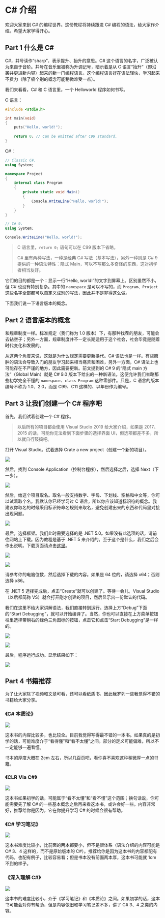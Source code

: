 # C# 介绍

欢迎大家来到 C# 的编程世界。这份教程将持续跟进 C# 编程的语法，给大家作介绍。希望大家学得开心。



## Part 1 什么是 C#

C#，井号读作“sharp”，表示提升、抬升的意思。C# 这个语言的名字，广泛被认为来自于音阶。井号在音乐里被称为升调记号，暗示着是从 C 语言“抬升”（即沿袭并更进新内容）起来的新一门编程语言。这个编程语言好在语法轻快，学习起来不费力（除了极个别的概念可能稍微难受一点）。

我们来看看，C# 和 C 语言里，一个 Helloworld 程序如何书写。

C 语言：

```c
#include <stdio.h>

int main(void)
{
    puts("Hello, world!");
    
    return 0; // Can be emitted after C99 standard.
}
```

C#：

```csharp
// Classic C#.
using System;

namespace Project
{
    internal class Program
    {
        private static void Main()
        {
            Console.WriteLine("Hello, world!");
        }
    }
}

// C# 9.
using System;

Console.WriteLine("Hello, world!");
```

> C 语言里，`return 0;` 语句可以在 C99 版本下省略。
>
> C# 里有两种写法，一种是经典 C# 写法（基本写法），另外一种则是 C# 9 提供的一种语法特性：隐式 Main，可以不写那么多奇怪的东西，这对初学者相当友好。

它们的目的都是一个：显示一行“Hello, world!”的文字到屏幕上。区别虽然不小，但 C# 也没有特别复杂。其中的 `namespace` 是可以不写的，而 `Program`、`Project` 这些名字全部都可以自定义成别的写法，因此并不是非得这么做。

下面我们说一下语言版本的概念。

## Part 2 语言版本的概念

和规章制度一样。标准规定（我们称为 1.0 版本）下，有那种找茬的朋友，可能会去钻空子；另外一方面，规章制度并不一定长期适用于这个社会，社会毕竟是随着时代变化和发展的。

从这两个角度来说，这就是为什么规定需要更新换代。C# 语法也是一样。有些臃肿的语法会导致入门的朋友学习起来相当痛苦和困难，另外一方面，C# 语法上也可能存在不严谨的地方，因此需要更新。前文提到的 C# 9 的“隐式 main 方法”（Global Main）就是 C# 9.0 版本下给出的一种新语法，这便允许我们省略那些初学完全不懂的 `namespace`、`class Program` 这种零部件。只是，C 语言的版本编号不称为 1.0、2.0，而是 C99、C11 这样的、以年份作为编号。

## Part 3 让我们创建一个 C# 程序吧

首先，我们试着创建一个 C# 程序。

> 以后所有的项目都会使用 Visual Studio 2019 给大家介绍，如果是 2017、2015 的话，可能你无法看到下面步骤的选择界面 UI，但选项都差不多，所以就自行鼓捣吧。

打开 Visual Studio。试着选择 Crate a new project（创建一个新的项目）。

![](pic/001/01.png)

然后，找到 Console Application（控制台程序），然后选择之后，选择 Next（下一步）。

![](pic/001/02.png)

然后，给这个项目取名。取名一般支持数字、字母、下划线、空格和中文等，你可以试着取个名。我默认你已经学习过 C 语言，所以你应该知道标识符的概念。我建议你取名的时候采用标识符命名规则来取名，避免创建出来的东西和代码里对接出现问题。

![](pic/001/03.png)

最后，选择框架。我们此时需要选择的是 .NET 5.0。如果没有此选项的话，请前往网站上下载。因为教程是基于 .NET 5 来介绍的。至于这个是什么，我们之后会作出说明。下载页面请点击[这里](https://dotnet.microsoft.com/download/dotnet/5.0)。

![](pic/001/04.png)

![](pic/001/05.png)

请参考你的电脑位数，然后选择下载的内容。如果是 64 位的，请选择 x64；否则选择 x86。

在 .NET 5 选择完成后，点击“Create”就可以创建了。等待一会儿，Visual Studio（以后都简称 VS）就会打开刚才创建的项目，然后显示出一份默认的代码。

我们在这里不给大家讲解语法，我们直接转到运行。选择上方“Debug”下面的“Start Debugging”，就可以开始编译了。当然，你也可以直接在上方菜单按钮栏里选择带朝右的绿色三角图标的按钮，点击它和点击“Start Debugging”是一样的。

![](pic/001/06.png)

![](pic/001/07.png)

最后，程序运行成功。显示结果如下：

![](pic/001/08.png)

## Part 4 书籍推荐

为了让大家除了视频和文章可看，还可以看纸质书，因此我罗列一些我觉得不错的书籍给大家分享。

### 《C# 本质论》

![](pic/001/09.jpg)

这本书的内容比较多，也比较全。目前我觉得写得最不错的一本书。如果真的是初学的话，可能难度介于“看得懂”和“看不太懂”之间。部分的定义可能偏难，所以不一定能够一遍看懂。

书本的厚度大概在 2cm 左右，所以几百页吧，看你喜不喜欢这种稍微厚一点的书籍。

### 《CLR Via C#》

![](pic/001/10.jpg)

这本书如果初学的话，可能属于“看不太懂”和“看不懂”这个范围；换句话说，你可能需要先了解 C# 的一些基本概念之后再来看这本书，或许会好一些。内容非常好，推荐给你是因为，它在你提升学习 C# 的时候会很有帮助。

### 《C# 学习笔记》

![](pic/001/11.jpg)

这本书难度比较小，比前面的两本都要小，但不是很体系（语法介绍的内容可能是 C# 3、4 这样的，而不是原始版本的 C#）。推荐给你是因为这本书的内容都配有代码，也配有例子，比较容易看；但是书本没有前面两本厚，这本书可能就 1cm 不到的样子。

### 《深入理解 C#》

![](pic/001/12.jpg)

这本书的难度比较小，介于《学习笔记》和《本质论》之间。如果初学的话，这本书可能会对你有帮助，但是内容依旧和学习笔记差不多，讲了 C# 3、4 之类的内容。